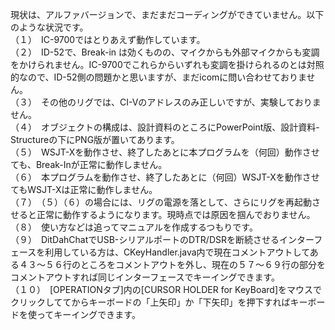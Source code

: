 現状は、アルファバージョンで、まだまだコーディングができていません。以下のような状況です。<br>
（１）　IC-9700ではとりあえず動作しています。<br>
（２）　ID-52で、Break-in は効くものの、マイクからも外部マイクからも変調をかけられません。IC-9700でこれらからいずれも変調を掛けられるのとは対照的なので、ID-52側の問題かと思いますが、まだicomに問い合わせておりません。<br>
（３）　その他のリグでは、CI-Vのアドレスのみ正しいですが、実験しておりません。<br>
（４）　オブジェクトの構成は、設計資料のところにPowerPoint版、設計資料-Structureの下にPNG版が置いてあります。<br>
（５）　WSJT-Xを動作させ、終了したあとに本プログラムを（何回）動作させても、Break-Inが正常に動作しません。<br>
（６）　本プログラムを動作させ、終了したあとに（何回）WSJT-Xを動作させてもWSJT-Xは正常に動作しません。<br>
（７）　（５）（６）の場合には、リグの電源を落として、さらにリグを再起動させると正常に動作するようになります。現時点では原因を掴んでおりません。<br>
（８）　使い方などは追ってマニュアルを作成するつもりです。<br>
（９）　DitDahChatでUSB-シリアルポートのDTR/DSRを断続させるインターフェースを利用している方は、CKeyHandler.java内で現在コメントアウトしてある４３～５６行のところをコメントアウトを外し、現在の５７～６９行の部分をコメントアウトすれば同じインターフェースでキーイングできます。<br>
（１０）　[OPERATIONタブ]内の[CURSOR HOLDER for KeyBoard]をマウスでクリックしててからキーボードの「上矢印」か「下矢印」を押下すればキーボードを使ってキーイングできます。<br>

